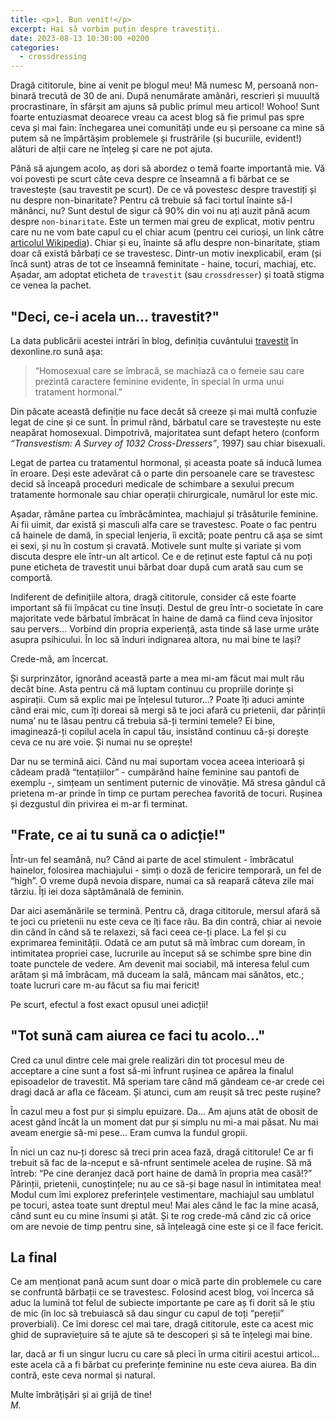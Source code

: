 ```yaml
---
title: <p>1. Bun venit!</p>
excerpt: Hai să vorbim puțin despre travestiți.
date: 2023-08-13 10:30:00 +0200
categories:
  - crossdressing
---
```

Dragă cititorule, bine ai venit pe blogul meu! Mă numesc M, persoană non-binară trecută de 30 de ani. După nenumărate amânări, rescrieri și muuultă procrastinare, în sfârșit am ajuns să public primul meu articol! Wohoo! Sunt foarte entuziasmat deoarece vreau ca acest blog să fie primul pas spre ceva și mai fain: închegarea unei comunități unde eu și persoane ca mine să putem să ne împărtășim problemele și frustrările (și bucuriile, evident!) alături de alții care ne înțeleg și care ne pot ajuta.

Până să ajungem acolo, aș dori să abordez o temă foarte importantă mie. Vă voi povesti pe scurt câte ceva despre ce înseamnă a fi bărbat ce se travestește (sau travestit pe scurt). De ce vă povestesc despre travestiți și nu despre non-binaritate? Pentru că trebuie să faci tortul înainte să-l mănânci, nu? Sunt destul de sigur că 90% din voi nu ați auzit până acum despre `non-binaritate`. Este un termen mai greu de explicat, motiv pentru care nu ne vom bate capul cu el chiar acum (pentru cei curioși, un link către [articolul Wikipedia][nb_wiki_ro]). Chiar și eu, înainte să aflu despre non-binaritate, știam doar că există bărbați ce se travestesc. Dintr-un motiv inexplicabil, eram (și încă sunt) atras de tot ce înseamnă feminitate - haine, tocuri, machiaj, etc. Așadar, am adoptat eticheta de `travestit` (sau `crossdresser`) și toată stigma ce venea la pachet.

## "Deci, ce-i acela un... travestit?"

La data publicării acestei intrări în blog, definiția cuvântului [travestit][travestit_dex] în dexonline.ro sună așa:

> “Homosexual care se îmbracă, se machiază ca o femeie sau care prezintă caractere feminine evidente, în special în urma unui tratament hormonal.”

Din păcate această definiție nu face decât să creeze și mai multă confuzie legat de cine și ce sunt. În primul rând, bărbatul care se travestește nu este neapărat homosexual. Dimpotrivă, majoritatea sunt defapt hetero (conform <em>“Transvestism: A Survey of 1032 Cross-Dressers”</em>, 1997) sau chiar bisexuali.

Legat de partea cu tratamentul hormonal, și aceasta poate să inducă lumea în eroare. Deși este adevărat că o parte din persoanele care se travestesc decid să înceapă proceduri medicale de schimbare a sexului precum tratamente hormonale sau chiar operații chirurgicale, numărul lor este mic.

Așadar, rămâne partea cu îmbrăcămintea, machiajul și trăsăturile feminine. Ai fii uimit, dar există și masculi alfa care se travestesc. Poate o fac pentru că hainele de damă, în special lenjeria, îi excită; poate pentru că așa se simt ei sexi, și nu în costum și cravată. Motivele sunt multe și variate și vom discuta despre ele într-un alt articol. Ce e de reținut este faptul că nu poți pune eticheta de travestit unui bărbat doar după cum arată sau cum se comportă.

Indiferent de definițiile altora, dragă cititorule, consider că este foarte important să fii împăcat cu tine însuți. Destul de greu într-o societate în care majoritate vede bărbatul îmbrăcat în haine de damă ca fiind ceva înjositor sau pervers… Vorbind din propria experiență, asta tinde să lase urme urâte asupra psihicului. În loc să înduri indignarea altora, nu mai bine te lași?

Crede-mă, am încercat.

Și surprinzător, ignorând această parte a mea mi-am făcut mai mult rău decât bine. Asta pentru că mă luptam continuu cu propriile dorințe și aspirații. Cum să explic mai pe înțelesul tuturor…? Poate îți aduci aminte când erai mic, cum îți doreai să mergi să te joci afară cu prietenii, dar părinții numa’ nu te lăsau pentru că trebuia să-ți termini temele? Ei bine, imaginează-ți copilul acela în capul tău, insistând continuu că-și dorește ceva ce nu are voie. Și numai nu se oprește!

Dar nu se termină aici. Când nu mai suportam vocea aceea interioară și cădeam pradă “tentațiilor” - cumpărând haine feminine sau pantofi de exemplu -, simțeam un sentiment puternic de vinovăție. Mă stresa gândul că prietena m-ar prinde în timp ce purtam perechea favorită de tocuri. Rușinea și dezgustul din privirea ei m-ar fi terminat.

## "Frate, ce ai tu sună ca o adicție!"

Într-un fel seamănă, nu? Când ai parte de acel stimulent - îmbrăcatul hainelor, folosirea machiajului - simți o doză de fericire temporară, un fel de “high”. O vreme după nevoia dispare, numai ca să reapară câteva zile mai târziu. Îți iei doza săptămânală de feminin.

Dar aici asemănările se termină. Pentru că, draga cititorule, mersul afară să te joci cu prietenii nu este ceva ce îți face rău. Ba din contră, chiar ai nevoie din când în când să te relaxezi, să faci ceea ce-ți place. La fel și cu exprimarea feminității. Odată ce am putut să mă îmbrac cum doream, în intimitatea propriei case, lucrurile au început să se schimbe spre bine din toate punctele de vedere. Am devenit mai sociabil, mă interesa felul cum arătam și mă îmbrăcam, mă duceam la sală, mâncam mai sănătos, etc.; toate lucruri care m-au făcut sa fiu mai fericit!

Pe scurt, efectul a fost exact opusul unei adicții!

## "Tot sună cam aiurea ce faci tu acolo…"

Cred ca unul dintre cele mai grele realizări din tot procesul meu de acceptare a cine sunt a fost să-mi înfrunt rușinea ce apărea la finalul episoadelor de travestit. Mă speriam tare când mă gândeam ce-ar crede cei dragi dacă ar afla ce făceam. Și atunci, cum am reușit să trec peste rușine?

În cazul meu a fost pur și simplu epuizare. Da… Am ajuns atât de obosit de acest gând încât la un moment dat pur și simplu nu mi-a mai păsat. Nu mai aveam energie să-mi pese… Eram cumva la fundul gropii.

În nici un caz nu-ți doresc să treci prin acea fază, dragă cititorule! Ce ar fi trebuit să fac de la-nceput e să-nfrunt sentimele acelea de rușine. Să mă întreb: “Pe cine deranjez dacă port haine de damă în propria mea casă!?” Părinții, prietenii, cunoștințele; nu au ce să-și bage nasul în intimitatea mea! Modul cum îmi explorez preferințele vestimentare, machiajul sau umblatul pe tocuri, astea toate sunt dreptul meu! Mai ales când le fac la mine acasă, când sunt eu cu mine însumi și atât. Și te rog crede-mă când zic că orice om are nevoie de timp pentru sine, să înțeleagă cine este și ce îl face fericit.

## La final

Ce am menționat pană acum sunt doar o mică parte din problemele cu care se confruntă bărbații ce se travestesc. Folosind acest blog, voi încerca să aduc la lumină tot felul de subiecte importante pe care aș fi dorit să le știu de mic (în loc să trebuiască să dau singur cu capul de toți “pereții” proverbiali). Ce îmi doresc cel mai tare, dragă cititorule, este ca acest mic ghid de supraviețuire să te ajute să te descoperi și să te înțelegi mai bine.

Iar, dacă ar fi un singur lucru cu care să pleci în urma citirii acestui articol… este acela că a fi bărbat cu preferințe feminine nu este ceva aiurea. Ba din contră, este ceva normal și natural.

Multe îmbrățișări și ai grijă de tine!<br><em>M.</em>

[nb_wiki_ro]: https://ro.wikipedia.org/wiki/Gen_non-binar
[travestit_dex]: https://dexonline.ro/definitie/travestit
